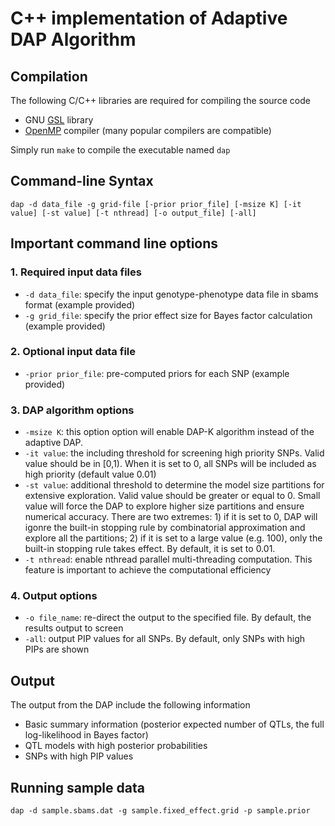 # C++ implementation of Adaptive DAP Algorithm

## Compilation 

The following C/C++ libraries are required for compiling the source code

* GNU [GSL](http://www.gnu.org/software/gsl/) library 
* [OpenMP](http://openmp.org/wp/openmp-compilers/) compiler (many popular compilers are compatible)

Simply run ``make`` to compile the executable named ``dap``


## Command-line Syntax

```dap -d data_file -g grid-file [-prior prior_file] [-msize K] [-it value] [-st value] [-t nthread] [-o output_file] [-all]```


## Important command line options

### 1. Required input data files

* ``-d data_file``: specify the input genotype-phenotype data file in sbams format (example provided)
* ``-g grid_file``: specify the prior effect size for Bayes factor calculation (example provided)


### 2. Optional input data file

* ``-prior prior_file``: pre-computed priors for each SNP (example provided)




### 3. DAP algorithm options

* ``-msize K``: this option option will enable DAP-K algorithm instead of the adaptive DAP.   
* ``-it value``: the including threshold for screening high priority SNPs. Valid value should be in [0,1). When it is set to 0, all SNPs will be included as high priority  (default value 0.01)
* ``-st value``: additional threshold to determine the model size partitions for extensive exploration. Valid value should be greater or equal to 0. Small value will force the DAP to explore higher size partitions and ensure numerical accuracy.  There are two extremes: 1) if it is set to 0, DAP will igonre the built-in stopping rule by combinatorial approximation and explore all the partitions; 2) if it is set to a large value (e.g. 100), only the built-in stopping rule takes effect. By default, it is set to 0.01.
* ``-t nthread``: enable nthread parallel multi-threading computation. This feature is important to achieve the computational efficiency
  

### 4. Output options

* ``-o file_name``: re-direct the output to the specified file. By default, the results output to screen
* ``-all``: output PIP values for all SNPs. By default, only SNPs with high PIPs are shown  


## Output

The output from the DAP include the following information

* Basic summary information (posterior expected number of QTLs, the full log-likelihood in Bayes factor)
* QTL models with high posterior probabilities
* SNPs with high PIP values


## Running sample data

``dap -d sample.sbams.dat -g sample.fixed_effect.grid -p sample.prior``

 
